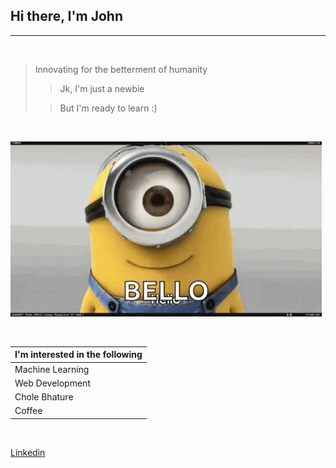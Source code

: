 ## Hi there, I'm John

------------

<br>

> Innovating for the betterment of humanity
>
>> Jk, I'm just a newbie
>
>> But I'm ready to learn :)

<br>

![Hi gif](./hello.gif)

<br>

| I'm interested in the following |
|--|
| Machine Learning | 
| Web Development  |
| Chole Bhature    |
| Coffee           |

<br>

[Linkedin](https://www.google.com/)


